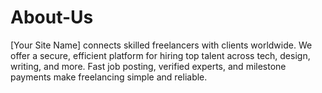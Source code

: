 # About-Us
[Your Site Name] connects skilled freelancers with clients worldwide. We offer a secure, efficient platform for hiring top talent across tech, design, writing, and more. Fast job posting, verified experts, and milestone payments make freelancing simple and reliable.

